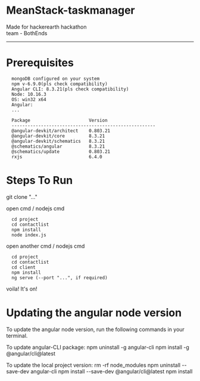 # MeanStack-taskmanager
Made for hackerearth hackathon  
team - BothEnds
<hr>  

# Prerequisites  
      mongoDB configured on your system
      npm v-6.9.0(pls check compatibility)
      Angular CLI: 8.3.21(pls check compatibility)
      Node: 10.16.3
      OS: win32 x64
      Angular:
      ...

      Package                      Version
      ------------------------------------------------------
      @angular-devkit/architect    0.803.21
      @angular-devkit/core         8.3.21
      @angular-devkit/schematics   8.3.21
      @schematics/angular          8.3.21
      @schematics/update           0.803.21
      rxjs                         6.4.0

#  Steps To Run  

  git clone "..."
      
  open cmd / nodejs cmd  
  
      cd project
      cd contactlist
      npm install
      node index.js
        
        
  open another cmd / nodejs cmd  
  
      cd project
      cd contactlist
      cd client
      npm install
      ng serve (--port "...", if required)
      
 voila! It's on!

# Updating the angular node version
To update the angular node version, run the following commands in your terminal.

 To update angular-CLI package:
 npm uninstall -g angular-cli
 npm install -g @angular/cli@latest
 
 To update the local project version:
 rm -rf node_modules
 npm uninstall --save-dev angular-cli
 npm install --save-dev @angular/cli@latest
 npm install
 
